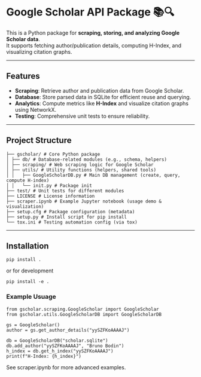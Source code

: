 # Google Scholar API Package 📚🔍

This is a Python package for **scraping, storing, and analyzing Google Scholar data**.  
It supports fetching author/publication details, computing H-Index, and visualizing citation graphs.

---

## Features
- **Scraping**: Retrieve author and publication data from Google Scholar.
- **Database**: Store parsed data in SQLite for efficient reuse and querying.
- **Analytics**: Compute metrics like **H-Index** and visualize citation graphs using NetworkX.
- **Testing**: Comprehensive unit tests to ensure reliability.

---

## Project Structure
```
├── gscholar/ # Core Python package
│ ├── db/ # Database-related modules (e.g., schema, helpers)
│ ├── scraping/ # Web scraping logic for Google Scholar
│ ├── utils/ # Utility functions (helpers, shared tools)
│ │   ├── GoogleScholarDB.py # Main DB management (create, query, compute H-index)
│ │   └── init.py # Package init
├── test/ # Unit tests for different modules
├── LICENSE # License information
├── scraper.ipynb # Example Jupyter notebook (usage demo & visualization)
├── setup.cfg # Package configuration (metadata)
├── setup.py # Install script for pip install
└── tox.ini # Testing automation config (via tox)
```

---

## Installation

```
pip install .
```
or for development
```
pip install -e .
```

### Example Usuage

```
from gscholar.scraping.GoogleScholar import GoogleScholar
from gscholar.utils.GoogleScholarDB import GoogleScholarDB

gs = GoogleScholar()
author = gs.get_author_details("yySZFKoAAAAJ")

db = GoogleScholarDB("scholar.sqlite")
db.add_author("yySZFKoAAAAJ", "Bruno Bodin")
h_index = db.get_h_index("yySZFKoAAAAJ")
print(f"H-Index: {h_index}")
```
See scraper.ipynb for more advanced examples.

